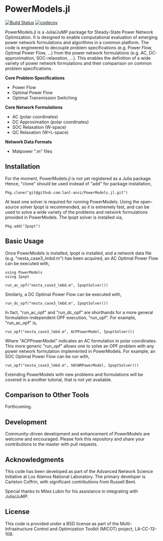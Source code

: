 # PowerModels.jl 

[![Build Status](https://travis-ci.org/lanl-ansi/PowerModels.jl.svg?branch=master)](https://travis-ci.org/lanl-ansi/PowerModels.jl)
[![codecov](https://codecov.io/gh/lanl-ansi/PowerModels.jl/branch/master/graph/badge.svg)](https://codecov.io/gh/lanl-ansi/PowerModels.jl)

PowerModels.jl is a Julia/JuMP package for Steady-State Power Network Optimization.
It is designed to enable computational evaluation of emerging power network formulations and algorithms in a common platform.
The code is engineered to decouple problem specifications (e.g. Power Flow, Optimal Power Flow, ...) from the power network formulations (e.g. AC, DC-approximation, SOC-relaxation, ...).
This enables the definition of a wide variety of power network formulations and their comparison on common problem specifications.

**Core Problem Specifications**
* Power Flow
* Optimal Power Flow
* Optimal Transmission Switching

**Core Network Formulations**
* AC (polar coordinates)
* DC Approximation (polar coordinates)
* SOC Relaxation (W-space)
* QC Relaxation (W+L-space)

**Network Data Formats**
* Matpower ".m" files


## Installation

For the moment, PowerModels.jl is not yet registered as a Julia package.  Hence, "clone" should be used instead of "add" for package installation,

`Pkg.clone("git@github.com:lanl-ansi/PowerModels.jl.git")`

At least one solver is required for running PowerModels.  Using the open-source solver Ipopt is recommended, as it is extremely fast, and can be used to solve a wide variety of the problems and network formulations provided in PowerModels.  The Ipopt solver is installed via,

`Pkg.add("Ipopt")`


## Basic Usage

Once PowerModels is installed, Ipopt is installed, and a network data file (e.g. "nesta\_case3\_lmbd.m") has been acquired, an AC Optimal Power Flow can be executed with,
```
using PowerModels
using Ipopt

run_ac_opf("nesta_case3_lmbd.m", IpoptSolver())
```

Similarly, a DC Optimal Power Flow can be executed with,
```
run_dc_opf("nesta_case3_lmbd.m", IpoptSolver())
```

In fact, "run_ac_opf" and "run_dc_opf" are shorthands for a more general formulation-independent OPF execution, "run_opf".  For example, "run_ac_opf" is,
```
run_opf("nesta_case3_lmbd.m", ACPPowerModel, IpoptSolver())
```

Where "ACPPowerModel" indicates an AC formulation in polar coordinates.  This more generic "run_opf" allows one to solve an OPF problem with any power network formulation implemented in PowerModels.  For example, an SOC Optimal Power Flow can be run with,

```
run_opf("nesta_case3_lmbd.m", SOCWRPowerModel, IpoptSolver())
```

Extending PowerModels with new problems and formulations will be covered in a another tutorial, that is not yet available.


## Comparison to Other Tools

Forthcoming.


## Development

Community-driven development and enhancement of PowerModels are welcome and encouraged. Please fork this repository and share your contributions to the master with pull requests.


## Acknowledgments

This code has been developed as part of the Advanced Network Science Initiative at Los Alamos National Laboratory.
The primary developer is Carleton Coffrin, with significant contributions from Russell Bent.

Special thanks to Miles Lubin for his assistance in integrating with Julia/JuMP.


## License

This code is provided under a BSD license as part of the Multi-Infrastructure Control and Optimization Toolkit (MICOT) project, LA-CC-13-108.
